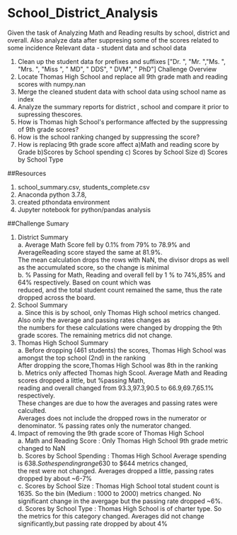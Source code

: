 # School_District_Analysis
Given the task of Analyzing Math and Reading results by school, district and overall. 
Also analyze data after suppresing some of the scores related to some incidence
Relevant data - student data and school data

1)  Clean up the student data for prefixes and suffixes 
    ["Dr. ", "Mr. ","Ms. ", "Mrs. ", "Miss ", " MD", " DDS", " DVM", " PhD"]
    Challenge Overview
2)  Locate Thomas High School and replace all 9th grade math and reading scores with 
    numpy.nan
3)  Merge the cleaned student data with school data using school name as index
4)  Analyze the summary reports for district , school and compare it prior to supressing thescores.
5)  How is Thomas high School's performance affected by the suppressing of 9th grade scores?
6)  How is the school ranking changed by suppressing the score?
7)  How is replacing 9th grade score affect a)Math and reading score by Grade b)Scores by School spending
    c) Scores by School Size d) Scores by School Type

##Resources
1.  school_summary.csv, students_complete.csv
2.  Anaconda python 3.7.8, 
3.  created pthondata environment
4.  Jupyter notebook for python/pandas analysis

##Challenge Sumary
1.  District Summary  
    a. Average Math Score fell by 0.1% from 79% to 78.9% and AverageReading score stayed the same at 81.9%.  
    The mean calculation drops the rows with NaN, the divisor drops as well as the accumulated score, so the change is minimal  
    b. % Passing for Math, Reading and overall fell by 1 % to 74%,85% and 64% respectively. Based on count which was  
    reduced, and the total student count remained the same, thus the rate dropped across the board.  
2. School Summary  
    a. Since this is by school, only Thomas High school metrics changed. Also only the average and passing rates changes as  
    the numbers for these calculations were changed by dropping the 9th grade scores. The remaining metrics did not change.    
3. Thomas High School Summary  
    a. Before dropping (461 students) the scores, Thomas High School was amongst the top school (2nd) in the ranking  
    After dropping the score,Thomas High School was 8th in the ranking   
    b. Metrics only affected Thomas high Scool. Average Math and Reading scores dropped a little, but %passing Math,  
    reading and overall changed from 93.3,97.3,90.5 to 66.9,69.7,65.1% respectively.  
    These changes are due to how the averages and passing rates were calculted.   
    Averages does not include the dropped rows in the numerator or denominator. % passing rates only the numerator changed.  
4. Impact of removing the 9th grade score of Thomas High School  
   a. Math and Reading Score : Only Thomas High School 9th grade metric changed to NaN    
   b. Scores by School Spending : Thomas High School Average spending is $638. So the spending range$630 to $644 metrics changed,   
   the rest were not changed. Averages dropped a little, passing rates dropped by about ~6-7%    
   c. Scores by School Size : Thomas High School total student count is 1635. So the bin (Medium : 1000 to 2000) metrics changed. 
   No significant change in the avergage but the passing rate dropped ~6%.    
   d. Scores by School Type : Thomas High School is of charter type. So the metrics for this category changed. Averages 
   did not change significantly,but passing rate dropped by about 4%    


